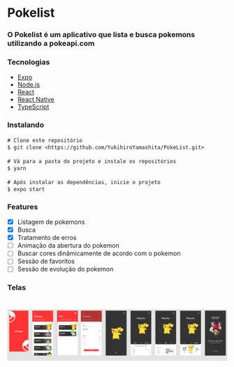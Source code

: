 # Pokelist

### O Pokelist é um aplicativo que lista e busca pokemons utilizando a pokeapi.com

### Tecnologias
- [Expo](https://expo.io/)
- [Node.js](https://nodejs.org/en/)
- [React](https://pt-br.reactjs.org/)
- [React Native](https://reactnative.dev/)
- [TypeScript](https://www.typescriptlang.org/)
 
### Instalando

```terminal
# Clone este repositório
$ git clone <https://github.com/YukihiroYamashita/PokeList.git>

# Vá para a pasta do projeto e instale os repositórios
$ yarn

# Após instalar as dependências, inicie o projeto
$ expo start
```

### Features
- [x] Listagem de pokemons
- [x] Busca
- [x] Tratamento de erros
- [ ] Animação da abertura do pokemon
- [ ] Buscar cores dinâmicamente de acordo com o pokemon
- [ ] Sessão de favoritos
- [ ] Sessão de evolução do pokemon

### Telas
<h1 align="center">
  <img alt="Pokelist" src="./images/screen.png" />
</h1>
